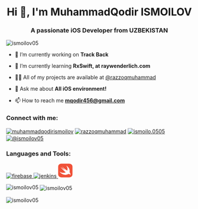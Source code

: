 <h1 align="center">Hi 👋, I'm MuhammadQodir ISMOILOV</h1>
<h3 align="center">A passionate iOS Developer from UZBEKISTAN</h3>

<p align="left"> <img src="https://media.tenor.com/whgQwNlVvNkAAAAi/xero-code.gif" alt="ismoilov05" /> </p>

- 🔭 I’m currently working on **Track Back**

- 🌱 I’m currently learning **RxSwift, at raywenderlich.com**

- 👨‍💻 All of my projects are available at [@razzoqmuhammad](@razzoqmuhammad)

- 💬 Ask me about **All iOS environment!**

- 📫 How to reach me **mqodir456@gmail.com**

<h3 align="left">Connect with me:</h3>
<p align="left">
<a href="https://linkedin.com/in/muhammadqodirismoilov" target="blank"><img align="center" src="https://raw.githubusercontent.com/rahuldkjain/github-profile-readme-generator/master/src/images/icons/Social/linked-in-alt.svg" alt="muhammadqodirismoilov" height="30" width="40" /></a>
<a href="https://fb.com/razzoqmuhammad" target="blank"><img align="center" src="https://raw.githubusercontent.com/rahuldkjain/github-profile-readme-generator/master/src/images/icons/Social/facebook.svg" alt="razzoqmuhammad" height="30" width="40" /></a>
<a href="https://instagram.com/ismoilo.0505" target="blank"><img align="center" src="https://raw.githubusercontent.com/rahuldkjain/github-profile-readme-generator/master/src/images/icons/Social/instagram.svg" alt="ismoilo.0505" height="30" width="40" /></a>
<a href="https://www.leetcode.com/@ismoilov05" target="blank"><img align="center" src="https://raw.githubusercontent.com/rahuldkjain/github-profile-readme-generator/master/src/images/icons/Social/leet-code.svg" alt="@ismoilov05" height="30" width="40" /></a>
</p>

<h3 align="left">Languages and Tools:</h3>
<p align="left"> <a href="https://firebase.google.com/" target="_blank" rel="noreferrer"> <img src="https://www.vectorlogo.zone/logos/firebase/firebase-icon.svg" alt="firebase" width="40" height="40"/> </a> <a href="https://www.jenkins.io" target="_blank" rel="noreferrer"> <img src="https://www.vectorlogo.zone/logos/jenkins/jenkins-icon.svg" alt="jenkins" width="40" height="40"/> </a> <a href="https://developer.apple.com/swift/" target="_blank" rel="noreferrer"> <img src="https://raw.githubusercontent.com/devicons/devicon/master/icons/swift/swift-original.svg" alt="swift" width="40" height="40"/> </a> </p>

<p><img align="left" src="https://github-readme-stats.vercel.app/api/top-langs?username=ismoilov05&show_icons=true&locale=en&layout=compact" alt="ismoilov05" /></p>

<p>&nbsp;<img align="center" src="https://github-readme-stats.vercel.app/api?username=ismoilov05&show_icons=true&locale=en" alt="ismoilov05" /></p>

<p><img align="center" src="https://github-readme-streak-stats.herokuapp.com/?user=ismoilov05&" alt="ismoilov05" /></p>
